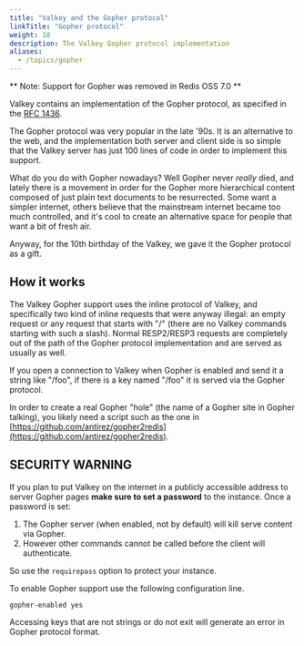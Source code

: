 ```yaml
---
title: "Valkey and the Gopher protocol"
linkTitle: "Gopher protocol"
weight: 10
description: The Valkey Gopher protocol implementation
aliases:
  - /topics/gopher
---
```


** Note: Support for Gopher was removed in Redis OSS 7.0 **

Valkey contains an implementation of the Gopher protocol, as specified in
the [RFC 1436](https://www.ietf.org/rfc/rfc1436.txt).

The Gopher protocol was very popular in the late '90s. It is an alternative
to the web, and the implementation both server and client side is so simple
that the Valkey server has just 100 lines of code in order to implement this
support.

What do you do with Gopher nowadays? Well Gopher never *really* died, and
lately there is a movement in order for the Gopher more hierarchical content
composed of just plain text documents to be resurrected. Some want a simpler
internet, others believe that the mainstream internet became too much
controlled, and it's cool to create an alternative space for people that
want a bit of fresh air.

Anyway, for the 10th birthday of the Valkey, we gave it the Gopher protocol
as a gift.

## How it works

The Valkey Gopher support uses the inline protocol of Valkey, and specifically
two kind of inline requests that were anyway illegal: an empty request
or any request that starts with "/" (there are no Valkey commands starting
with such a slash). Normal RESP2/RESP3 requests are completely out of the
path of the Gopher protocol implementation and are served as usually as well.

If you open a connection to Valkey when Gopher is enabled and send it
a string like "/foo", if there is a key named "/foo" it is served via the
Gopher protocol.

In order to create a real Gopher "hole" (the name of a Gopher site in Gopher
talking), you likely need a script such as the one in [https://github.com/antirez/gopher2redis](https://github.com/antirez/gopher2redis).

## SECURITY WARNING

If you plan to put Valkey on the internet in a publicly accessible address
to server Gopher pages **make sure to set a password** to the instance.
Once a password is set:

1. The Gopher server (when enabled, not by default) will kill serve content via Gopher.
2. However other commands cannot be called before the client will authenticate.

So use the `requirepass` option to protect your instance.

To enable Gopher support use the following configuration line.

    gopher-enabled yes

Accessing keys that are not strings or do not exit will generate
an error in Gopher protocol format.

